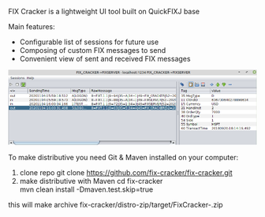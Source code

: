 FIX Cracker is a lightweight UI tool built on QuickFIXJ base  

Main features:
* Configurable list of sessions for future use
* Composing of custom FIX messages to send
* Convenient view of sent and received FIX messages

![screenshot](screenshot_mainWindow.png)

To make distributive you need Git & Maven installed on your computer:
1) clone repo
    git clone https://github.com/fix-cracker/fix-cracker.git
2) make distributive with Maven
    cd fix-cracker    
    mvn clean install -Dmaven.test.skip=true

this will make archive fix-cracker/distro-zip/target/FixCracker-<version>.zip    
    
    
       



